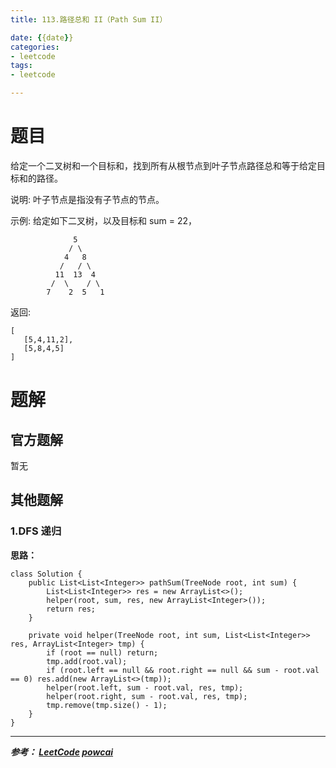 ```yaml
---
title: 113.路径总和 II（Path Sum II）

date: {{date}}
categories:
- leetcode
tags:
- leetcode

---
```

# 题目
给定一个二叉树和一个目标和，找到所有从根节点到叶子节点路径总和等于给定目标和的路径。

说明: 叶子节点是指没有子节点的节点。

示例:
给定如下二叉树，以及目标和 sum = 22，
```
              5
             / \
            4   8
           /   / \
          11  13  4
         /  \    / \
        7    2  5   1
```
返回:
```
[
   [5,4,11,2],
   [5,8,4,5]
]
```


# 题解

## 官方题解
暂无

## 其他题解

### 1.DFS 递归
**思路：**
```
class Solution {
    public List<List<Integer>> pathSum(TreeNode root, int sum) {
        List<List<Integer>> res = new ArrayList<>();
        helper(root, sum, res, new ArrayList<Integer>());
        return res;
    }

    private void helper(TreeNode root, int sum, List<List<Integer>> res, ArrayList<Integer> tmp) {
        if (root == null) return;
        tmp.add(root.val);
        if (root.left == null && root.right == null && sum - root.val == 0) res.add(new ArrayList<>(tmp));
        helper(root.left, sum - root.val, res, tmp);
        helper(root.right, sum - root.val, res, tmp);
        tmp.remove(tmp.size() - 1);
    }
}

```


---
***参考：
[LeetCode](https://leetcode-cn.com/problems/path-sum-ii/submissions/)
[powcai](https://leetcode-cn.com/problems/path-sum-ii/solution/dfs-by-powcai-2/)***
